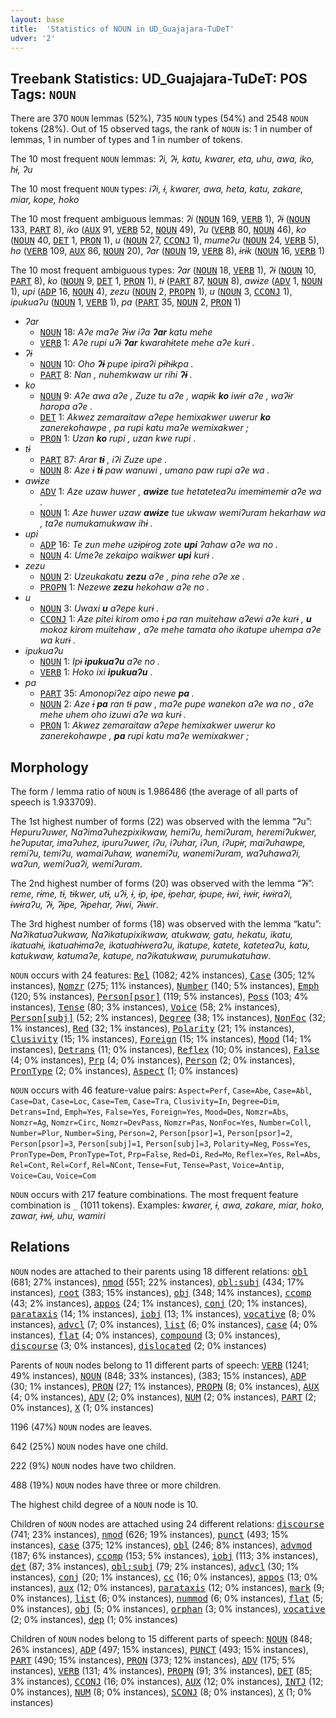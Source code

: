 ```yaml
---
layout: base
title:  'Statistics of NOUN in UD_Guajajara-TuDeT'
udver: '2'
---
```


## Treebank Statistics: UD_Guajajara-TuDeT: POS Tags: `NOUN`

There are 370 `NOUN` lemmas (52%), 735 `NOUN` types (54%) and 2548 `NOUN` tokens (28%).
Out of 15 observed tags, the rank of `NOUN` is: 1 in number of lemmas, 1 in number of types and 1 in number of tokens.

The 10 most frequent `NOUN` lemmas: <em>ʔi, ʔɨ, katu, kwarer, eta, uhu, awa, iko, hɨ, ʔu</em>

The 10 most frequent `NOUN` types:  <em>iʔi, ɨ, kwarer, awa, heta, katu, zakare, miar, kope, hoko</em>

The 10 most frequent ambiguous lemmas: <em>ʔi</em> (<tt><a href="gub_tudet-pos-NOUN.html">NOUN</a></tt> 169, <tt><a href="gub_tudet-pos-VERB.html">VERB</a></tt> 1), <em>ʔɨ</em> (<tt><a href="gub_tudet-pos-NOUN.html">NOUN</a></tt> 133, <tt><a href="gub_tudet-pos-PART.html">PART</a></tt> 8), <em>iko</em> (<tt><a href="gub_tudet-pos-AUX.html">AUX</a></tt> 91, <tt><a href="gub_tudet-pos-VERB.html">VERB</a></tt> 52, <tt><a href="gub_tudet-pos-NOUN.html">NOUN</a></tt> 49), <em>ʔu</em> (<tt><a href="gub_tudet-pos-VERB.html">VERB</a></tt> 80, <tt><a href="gub_tudet-pos-NOUN.html">NOUN</a></tt> 46), <em>ko</em> (<tt><a href="gub_tudet-pos-NOUN.html">NOUN</a></tt> 40, <tt><a href="gub_tudet-pos-DET.html">DET</a></tt> 1, <tt><a href="gub_tudet-pos-PRON.html">PRON</a></tt> 1), <em>u</em> (<tt><a href="gub_tudet-pos-NOUN.html">NOUN</a></tt> 27, <tt><a href="gub_tudet-pos-CCONJ.html">CCONJ</a></tt> 1), <em>mumeʔu</em> (<tt><a href="gub_tudet-pos-NOUN.html">NOUN</a></tt> 24, <tt><a href="gub_tudet-pos-VERB.html">VERB</a></tt> 5), <em>ho</em> (<tt><a href="gub_tudet-pos-VERB.html">VERB</a></tt> 109, <tt><a href="gub_tudet-pos-AUX.html">AUX</a></tt> 86, <tt><a href="gub_tudet-pos-NOUN.html">NOUN</a></tt> 20), <em>ʔar</em> (<tt><a href="gub_tudet-pos-NOUN.html">NOUN</a></tt> 19, <tt><a href="gub_tudet-pos-VERB.html">VERB</a></tt> 8), <em>ɨrɨk</em> (<tt><a href="gub_tudet-pos-NOUN.html">NOUN</a></tt> 16, <tt><a href="gub_tudet-pos-VERB.html">VERB</a></tt> 1)

The 10 most frequent ambiguous types:  <em>ʔar</em> (<tt><a href="gub_tudet-pos-NOUN.html">NOUN</a></tt> 18, <tt><a href="gub_tudet-pos-VERB.html">VERB</a></tt> 1), <em>ʔɨ</em> (<tt><a href="gub_tudet-pos-NOUN.html">NOUN</a></tt> 10, <tt><a href="gub_tudet-pos-PART.html">PART</a></tt> 8), <em>ko</em> (<tt><a href="gub_tudet-pos-NOUN.html">NOUN</a></tt> 9, <tt><a href="gub_tudet-pos-DET.html">DET</a></tt> 1, <tt><a href="gub_tudet-pos-PRON.html">PRON</a></tt> 1), <em>tɨ</em> (<tt><a href="gub_tudet-pos-PART.html">PART</a></tt> 87, <tt><a href="gub_tudet-pos-NOUN.html">NOUN</a></tt> 8), <em>awɨze</em> (<tt><a href="gub_tudet-pos-ADV.html">ADV</a></tt> 1, <tt><a href="gub_tudet-pos-NOUN.html">NOUN</a></tt> 1), <em>upi</em> (<tt><a href="gub_tudet-pos-ADP.html">ADP</a></tt> 16, <tt><a href="gub_tudet-pos-NOUN.html">NOUN</a></tt> 4), <em>zezu</em> (<tt><a href="gub_tudet-pos-NOUN.html">NOUN</a></tt> 2, <tt><a href="gub_tudet-pos-PROPN.html">PROPN</a></tt> 1), <em>u</em> (<tt><a href="gub_tudet-pos-NOUN.html">NOUN</a></tt> 3, <tt><a href="gub_tudet-pos-CCONJ.html">CCONJ</a></tt> 1), <em>ipukuaʔu</em> (<tt><a href="gub_tudet-pos-NOUN.html">NOUN</a></tt> 1, <tt><a href="gub_tudet-pos-VERB.html">VERB</a></tt> 1), <em>pa</em> (<tt><a href="gub_tudet-pos-PART.html">PART</a></tt> 35, <tt><a href="gub_tudet-pos-NOUN.html">NOUN</a></tt> 2, <tt><a href="gub_tudet-pos-PRON.html">PRON</a></tt> 1)


* <em>ʔar</em>
  * <tt><a href="gub_tudet-pos-NOUN.html">NOUN</a></tt> 18: <em>Aʔe maʔe ʔɨw iʔa <b>ʔar</b> katu mehe</em>
  * <tt><a href="gub_tudet-pos-VERB.html">VERB</a></tt> 1: <em>Aʔe rupi uʔɨ <b>ʔar</b> kwarahɨtete mehe aʔe kurɨ .</em>
* <em>ʔɨ</em>
  * <tt><a href="gub_tudet-pos-NOUN.html">NOUN</a></tt> 10: <em>Oho <b>ʔɨ</b> pupe ipiraʔi pɨhɨkpa .</em>
  * <tt><a href="gub_tudet-pos-PART.html">PART</a></tt> 8: <em>Nan , nuhemkwaw ur rihi <b>ʔɨ</b> .</em>
* <em>ko</em>
  * <tt><a href="gub_tudet-pos-NOUN.html">NOUN</a></tt> 9: <em>Aʔe awa aʔe , Zuze tu aʔe , wapɨk <b>ko</b> iwɨr aʔe , waʔɨr haropa aʔe .</em>
  * <tt><a href="gub_tudet-pos-DET.html">DET</a></tt> 1: <em>Akwez zemaraitaw aʔepe hemixakwer uwerur <b>ko</b> zanerekohawpe , pa rupi katu maʔe wemixakwer ;</em>
  * <tt><a href="gub_tudet-pos-PRON.html">PRON</a></tt> 1: <em>Uzan <b>ko</b> rupi , uzan kwe rupi .</em>
* <em>tɨ</em>
  * <tt><a href="gub_tudet-pos-PART.html">PART</a></tt> 87: <em>Arar <b>tɨ</b> , iʔi Zuze upe .</em>
  * <tt><a href="gub_tudet-pos-NOUN.html">NOUN</a></tt> 8: <em>Aze ɨ <b>tɨ</b> paw wanuwi , umano paw rupi aʔe wa .</em>
* <em>awɨze</em>
  * <tt><a href="gub_tudet-pos-ADV.html">ADV</a></tt> 1: <em>Aze uzaw huwer , <b>awɨze</b> tue hetateteaʔu imemɨmemɨr aʔe wa .</em>
  * <tt><a href="gub_tudet-pos-NOUN.html">NOUN</a></tt> 1: <em>Aze huwer uzaw <b>awɨze</b> tue ukwaw wemiʔuram hekarhaw wa , taʔe numukamukwaw ihɨ .</em>
* <em>upi</em>
  * <tt><a href="gub_tudet-pos-ADP.html">ADP</a></tt> 16: <em>Te zun mehe uzɨpɨrog zote <b>upi</b> ʔahaw aʔe wa no .</em>
  * <tt><a href="gub_tudet-pos-NOUN.html">NOUN</a></tt> 4: <em>Umeʔe zekaipo waikwer <b>upi</b> kurɨ .</em>
* <em>zezu</em>
  * <tt><a href="gub_tudet-pos-NOUN.html">NOUN</a></tt> 2: <em>Uzeukakatu <b>zezu</b> aʔe , pina rehe aʔe xe .</em>
  * <tt><a href="gub_tudet-pos-PROPN.html">PROPN</a></tt> 1: <em>Nezewe <b>zezu</b> hekohaw aʔe no .</em>
* <em>u</em>
  * <tt><a href="gub_tudet-pos-NOUN.html">NOUN</a></tt> 3: <em>Uwaxi <b>u</b> aʔepe kurɨ .</em>
  * <tt><a href="gub_tudet-pos-CCONJ.html">CCONJ</a></tt> 1: <em>Aze pitei kirom omo ɨ pa ran muitehaw aʔewi aʔe kurɨ , <b>u</b> mokoz kirom muitehaw , aʔe mehe tamata oho ikatupe uhempa aʔe wa kurɨ .</em>
* <em>ipukuaʔu</em>
  * <tt><a href="gub_tudet-pos-NOUN.html">NOUN</a></tt> 1: <em>Ipɨ <b>ipukuaʔu</b> aʔe no .</em>
  * <tt><a href="gub_tudet-pos-VERB.html">VERB</a></tt> 1: <em>Hoko ixi <b>ipukuaʔu</b> .</em>
* <em>pa</em>
  * <tt><a href="gub_tudet-pos-PART.html">PART</a></tt> 35: <em>Amonopiʔez aipo newe <b>pa</b> .</em>
  * <tt><a href="gub_tudet-pos-NOUN.html">NOUN</a></tt> 2: <em>Aze ɨ <b>pa</b> ran tɨ paw , maʔe pupe wanekon aʔe wa no , aʔe mehe uhem oho izuwi aʔe wa kurɨ .</em>
  * <tt><a href="gub_tudet-pos-PRON.html">PRON</a></tt> 1: <em>Akwez zemaraitaw aʔepe hemixakwer uwerur ko zanerekohawpe , <b>pa</b> rupi katu maʔe wemixakwer ;</em>

## Morphology

The form / lemma ratio of `NOUN` is 1.986486 (the average of all parts of speech is 1.933709).

The 1st highest number of forms (22) was observed with the lemma “ʔu”: <em>Hepuruʔuwer, Naʔimaʔuhezpixikwaw, hemiʔu, hemiʔuram, heremiʔukwer, heʔuputar, imaʔuhez, ipuruʔuwer, iʔu, iʔuhar, iʔun, iʔupɨr, maiʔuhawpe, remiʔu, temiʔu, wamaiʔuhaw, wanemiʔu, wanemiʔuram, waʔuhawaʔi, waʔun, wemiʔuaʔi, wemiʔuram</em>.

The 2nd highest number of forms (20) was observed with the lemma “ʔɨ”: <em>reme, rɨme, tɨ, tɨkwer, utɨ, uʔɨ, ɨ, ɨp, ɨpe, ɨpehar, ɨpupe, ɨwi, ɨwɨr, ɨwɨraʔi, ɨwɨraʔu, ʔɨ, ʔɨpe, ʔɨpehar, ʔɨwi, ʔɨwɨr</em>.

The 3rd highest number of forms (18) was observed with the lemma “katu”: <em>Naʔikatuaʔukwaw, Naʔikatupixikwaw, atukwaw, gatu, hekatu, ikatu, ikatuahɨ, ikatuahɨmaʔe, ikatuahɨweraʔu, ikatupe, katete, kateteaʔu, katu, katukwaw, katumaʔe, katupe, naʔikatukwaw, purumukatuhaw</em>.

`NOUN` occurs with 24 features: <tt><a href="gub_tudet-feat-Rel.html">Rel</a></tt> (1082; 42% instances), <tt><a href="gub_tudet-feat-Case.html">Case</a></tt> (305; 12% instances), <tt><a href="gub_tudet-feat-Nomzr.html">Nomzr</a></tt> (275; 11% instances), <tt><a href="gub_tudet-feat-Number.html">Number</a></tt> (140; 5% instances), <tt><a href="gub_tudet-feat-Emph.html">Emph</a></tt> (120; 5% instances), <tt><a href="gub_tudet-feat-Person-psor.html">Person[psor]</a></tt> (119; 5% instances), <tt><a href="gub_tudet-feat-Poss.html">Poss</a></tt> (103; 4% instances), <tt><a href="gub_tudet-feat-Tense.html">Tense</a></tt> (80; 3% instances), <tt><a href="gub_tudet-feat-Voice.html">Voice</a></tt> (58; 2% instances), <tt><a href="gub_tudet-feat-Person-subj.html">Person[subj]</a></tt> (52; 2% instances), <tt><a href="gub_tudet-feat-Degree.html">Degree</a></tt> (38; 1% instances), <tt><a href="gub_tudet-feat-NonFoc.html">NonFoc</a></tt> (32; 1% instances), <tt><a href="gub_tudet-feat-Red.html">Red</a></tt> (32; 1% instances), <tt><a href="gub_tudet-feat-Polarity.html">Polarity</a></tt> (21; 1% instances), <tt><a href="gub_tudet-feat-Clusivity.html">Clusivity</a></tt> (15; 1% instances), <tt><a href="gub_tudet-feat-Foreign.html">Foreign</a></tt> (15; 1% instances), <tt><a href="gub_tudet-feat-Mood.html">Mood</a></tt> (14; 1% instances), <tt><a href="gub_tudet-feat-Detrans.html">Detrans</a></tt> (11; 0% instances), <tt><a href="gub_tudet-feat-Reflex.html">Reflex</a></tt> (10; 0% instances), <tt><a href="gub_tudet-feat-False.html">False</a></tt> (4; 0% instances), <tt><a href="gub_tudet-feat-Prp.html">Prp</a></tt> (4; 0% instances), <tt><a href="gub_tudet-feat-Person.html">Person</a></tt> (2; 0% instances), <tt><a href="gub_tudet-feat-PronType.html">PronType</a></tt> (2; 0% instances), <tt><a href="gub_tudet-feat-Aspect.html">Aspect</a></tt> (1; 0% instances)

`NOUN` occurs with 46 feature-value pairs: `Aspect=Perf`, `Case=Abe`, `Case=Abl`, `Case=Dat`, `Case=Loc`, `Case=Tem`, `Case=Tra`, `Clusivity=In`, `Degree=Dim`, `Detrans=Ind`, `Emph=Yes`, `False=Yes`, `Foreign=Yes`, `Mood=Des`, `Nomzr=Abs`, `Nomzr=Ag`, `Nomzr=Circ`, `Nomzr=DevPass`, `Nomzr=Pas`, `NonFoc=Yes`, `Number=Coll`, `Number=Plur`, `Number=Sing`, `Person=2`, `Person[psor]=1`, `Person[psor]=2`, `Person[psor]=3`, `Person[subj]=1`, `Person[subj]=3`, `Polarity=Neg`, `Poss=Yes`, `PronType=Dem`, `PronType=Tot`, `Prp=False`, `Red=Di`, `Red=Mo`, `Reflex=Yes`, `Rel=Abs`, `Rel=Cont`, `Rel=Corf`, `Rel=NCont`, `Tense=Fut`, `Tense=Past`, `Voice=Antip`, `Voice=Cau`, `Voice=Com`

`NOUN` occurs with 217 feature combinations.
The most frequent feature combination is `_` (1011 tokens).
Examples: <em>kwarer, ɨ, awa, zakare, miar, hoko, zawar, ɨwɨ, uhu, wamiri</em>


## Relations

`NOUN` nodes are attached to their parents using 18 different relations: <tt><a href="gub_tudet-dep-obl.html">obl</a></tt> (681; 27% instances), <tt><a href="gub_tudet-dep-nmod.html">nmod</a></tt> (551; 22% instances), <tt><a href="gub_tudet-dep-obl-subj.html">obl:subj</a></tt> (434; 17% instances), <tt><a href="gub_tudet-dep-root.html">root</a></tt> (383; 15% instances), <tt><a href="gub_tudet-dep-obj.html">obj</a></tt> (348; 14% instances), <tt><a href="gub_tudet-dep-ccomp.html">ccomp</a></tt> (43; 2% instances), <tt><a href="gub_tudet-dep-appos.html">appos</a></tt> (24; 1% instances), <tt><a href="gub_tudet-dep-conj.html">conj</a></tt> (20; 1% instances), <tt><a href="gub_tudet-dep-parataxis.html">parataxis</a></tt> (14; 1% instances), <tt><a href="gub_tudet-dep-iobj.html">iobj</a></tt> (13; 1% instances), <tt><a href="gub_tudet-dep-vocative.html">vocative</a></tt> (8; 0% instances), <tt><a href="gub_tudet-dep-advcl.html">advcl</a></tt> (7; 0% instances), <tt><a href="gub_tudet-dep-list.html">list</a></tt> (6; 0% instances), <tt><a href="gub_tudet-dep-case.html">case</a></tt> (4; 0% instances), <tt><a href="gub_tudet-dep-flat.html">flat</a></tt> (4; 0% instances), <tt><a href="gub_tudet-dep-compound.html">compound</a></tt> (3; 0% instances), <tt><a href="gub_tudet-dep-discourse.html">discourse</a></tt> (3; 0% instances), <tt><a href="gub_tudet-dep-dislocated.html">dislocated</a></tt> (2; 0% instances)

Parents of `NOUN` nodes belong to 11 different parts of speech: <tt><a href="gub_tudet-pos-VERB.html">VERB</a></tt> (1241; 49% instances), <tt><a href="gub_tudet-pos-NOUN.html">NOUN</a></tt> (848; 33% instances),  (383; 15% instances), <tt><a href="gub_tudet-pos-ADP.html">ADP</a></tt> (30; 1% instances), <tt><a href="gub_tudet-pos-PRON.html">PRON</a></tt> (27; 1% instances), <tt><a href="gub_tudet-pos-PROPN.html">PROPN</a></tt> (8; 0% instances), <tt><a href="gub_tudet-pos-AUX.html">AUX</a></tt> (4; 0% instances), <tt><a href="gub_tudet-pos-ADV.html">ADV</a></tt> (2; 0% instances), <tt><a href="gub_tudet-pos-NUM.html">NUM</a></tt> (2; 0% instances), <tt><a href="gub_tudet-pos-PART.html">PART</a></tt> (2; 0% instances), <tt><a href="gub_tudet-pos-X.html">X</a></tt> (1; 0% instances)

1196 (47%) `NOUN` nodes are leaves.

642 (25%) `NOUN` nodes have one child.

222 (9%) `NOUN` nodes have two children.

488 (19%) `NOUN` nodes have three or more children.

The highest child degree of a `NOUN` node is 10.

Children of `NOUN` nodes are attached using 24 different relations: <tt><a href="gub_tudet-dep-discourse.html">discourse</a></tt> (741; 23% instances), <tt><a href="gub_tudet-dep-nmod.html">nmod</a></tt> (626; 19% instances), <tt><a href="gub_tudet-dep-punct.html">punct</a></tt> (493; 15% instances), <tt><a href="gub_tudet-dep-case.html">case</a></tt> (375; 12% instances), <tt><a href="gub_tudet-dep-obl.html">obl</a></tt> (246; 8% instances), <tt><a href="gub_tudet-dep-advmod.html">advmod</a></tt> (187; 6% instances), <tt><a href="gub_tudet-dep-ccomp.html">ccomp</a></tt> (153; 5% instances), <tt><a href="gub_tudet-dep-iobj.html">iobj</a></tt> (113; 3% instances), <tt><a href="gub_tudet-dep-det.html">det</a></tt> (87; 3% instances), <tt><a href="gub_tudet-dep-obl-subj.html">obl:subj</a></tt> (79; 2% instances), <tt><a href="gub_tudet-dep-advcl.html">advcl</a></tt> (30; 1% instances), <tt><a href="gub_tudet-dep-conj.html">conj</a></tt> (20; 1% instances), <tt><a href="gub_tudet-dep-cc.html">cc</a></tt> (16; 0% instances), <tt><a href="gub_tudet-dep-appos.html">appos</a></tt> (13; 0% instances), <tt><a href="gub_tudet-dep-aux.html">aux</a></tt> (12; 0% instances), <tt><a href="gub_tudet-dep-parataxis.html">parataxis</a></tt> (12; 0% instances), <tt><a href="gub_tudet-dep-mark.html">mark</a></tt> (9; 0% instances), <tt><a href="gub_tudet-dep-list.html">list</a></tt> (6; 0% instances), <tt><a href="gub_tudet-dep-nummod.html">nummod</a></tt> (6; 0% instances), <tt><a href="gub_tudet-dep-flat.html">flat</a></tt> (5; 0% instances), <tt><a href="gub_tudet-dep-obj.html">obj</a></tt> (5; 0% instances), <tt><a href="gub_tudet-dep-orphan.html">orphan</a></tt> (3; 0% instances), <tt><a href="gub_tudet-dep-vocative.html">vocative</a></tt> (2; 0% instances), <tt><a href="gub_tudet-dep-dep.html">dep</a></tt> (1; 0% instances)

Children of `NOUN` nodes belong to 15 different parts of speech: <tt><a href="gub_tudet-pos-NOUN.html">NOUN</a></tt> (848; 26% instances), <tt><a href="gub_tudet-pos-ADP.html">ADP</a></tt> (497; 15% instances), <tt><a href="gub_tudet-pos-PUNCT.html">PUNCT</a></tt> (493; 15% instances), <tt><a href="gub_tudet-pos-PART.html">PART</a></tt> (490; 15% instances), <tt><a href="gub_tudet-pos-PRON.html">PRON</a></tt> (373; 12% instances), <tt><a href="gub_tudet-pos-ADV.html">ADV</a></tt> (175; 5% instances), <tt><a href="gub_tudet-pos-VERB.html">VERB</a></tt> (131; 4% instances), <tt><a href="gub_tudet-pos-PROPN.html">PROPN</a></tt> (91; 3% instances), <tt><a href="gub_tudet-pos-DET.html">DET</a></tt> (85; 3% instances), <tt><a href="gub_tudet-pos-CCONJ.html">CCONJ</a></tt> (16; 0% instances), <tt><a href="gub_tudet-pos-AUX.html">AUX</a></tt> (12; 0% instances), <tt><a href="gub_tudet-pos-INTJ.html">INTJ</a></tt> (12; 0% instances), <tt><a href="gub_tudet-pos-NUM.html">NUM</a></tt> (8; 0% instances), <tt><a href="gub_tudet-pos-SCONJ.html">SCONJ</a></tt> (8; 0% instances), <tt><a href="gub_tudet-pos-X.html">X</a></tt> (1; 0% instances)


